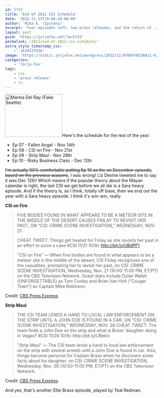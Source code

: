```yaml
---
id: 5732
title: 'End of 2012 CSI Schedule'
date: '2012-11-13T19:08:10-08:00'
author: 'Mika E. (Ipstenu)'
excerpt: 'Four episodes left, two press releases, and the return of ...'
layout: post
guid: 'https://jorjafox.net/?p=5732'
permalink: /2012/end-of-2012-csi-schedule/
astra_style_timestamp_css:
    - '1634337434'
image: 'https://static.jorjafox.net/wordpress/2012/11/A7N5kY0CQAAJ1-0.jpeg'
categories:
    - 'Jorja Fox'
tags:
    - csi
    - 'press release'
    - tv
---
```


<img class="alignleft size-medium wp-image-5733" title="Marina Del Ray (Fake Seattle)" src="//static.jorjafox.net/wordpress/2012/11/A7N5kY0CQAAJ1-0-187x140.jpeg" alt="Marina Del Ray (Fake Seattle)" width="187" height="140" />Here's the schedule for the rest of the year:
<ul>
	<li>Ep 07 - Fallen Angel - Nov 14th</li>
	<li>Ep 08 - CSI on Fire - Nov 21st</li>
	<li>Ep 09 - Strip Maul - Nov 28th</li>
	<li>Ep 10 - Risky Business Class - Dec 12th</li>
</ul>
<del>I'm actually 90% comfortable putting Ep 10 as the on December episode, based on the previous seasons</del>, I was wrong! Liz Devine tweeted me to say it was Dec 12th! Which means if the popular theory about the Mayan calendar is right, the last CSI we get before we all die is a Sara heavy episode. And if the theory is, as I think, totally off base, then we end out the year with a Sara heavy episode. I think it's win-win, really.

<strong>CSI on Fire</strong>
<blockquote>FIVE BODIES FOUND IN WHAT APPEARS TO BE A METEOR SITE IN THE MIDDLE OF THE DESERT CAUSES FINLAY TO REVISIT HER PAST, ON “CSI: CRIME SCENE INVESTIGATION,” WEDNESDAY, NOV. 21

CHEAT TWEET: Things get heated for Finlay as she revisits her past in an effort to solve a case #CSI 11/21 10/9c http://bit.ly/UBdPF1

"CSI on Fire" — When five bodies are found in what appears to be a meteor site in the middle of the desert, CSI Finlay recognizes one of the casualties, prompting her to revisit her past, on CSI: CRIME SCENE INVESTIGATION, Wednesday, Nov. 21 (10:00-11:00 PM, ET/PT) on the CBS Television Network. Guest stars include Dylan Walsh (UNFORGETTABLE) as Tom Cooley and Brian Van Holt (“Cougar Town”) as Captain Mike Robinson.</blockquote>
Credit: <a href="http://www.cbspressexpress.com/cbs-entertainment/shows/csi-crime-scene-investigation/releases/view?id=33609">CBS Press Express</a>

<strong>Strip Maul</strong>
<blockquote>THE CSI TEAM LENDS A HAND TO LOCAL LAW ENFORCEMENT ON THE STRIP UNTIL A JOHN DOE IS FOUND IN A CAR, ON “CSI: CRIME SCENE INVESTIGATION,” WEDNESDAY, NOV. 28
CHEAT TWEET: The team finds a John Doe on the strip and what is Brass’ daughter doing in Vegas? #CSI 11/28 10/9c http://bit.ly/UBekic

"Strip Maul" — The CSI team lends a hand to local law enforcement on the strip with several arrests until a John Doe is found in car. Also, things become personal for Captain Brass when he discovers some facts about his daughter, on CSI: CRIME SCENE INVESTIGATION, Wednesday, Nov. 28 (10:00-11:00 PM, ET/PT) on the CBS Television Network.</blockquote>
Credit: <a href="http://www.cbspressexpress.com/cbs-entertainment/shows/csi-crime-scene-investigation/releases/view?id=33610">CBS Press Express</a>

And yes, that's another Ellie Brass episode, played by Teal Redman.

&nbsp;